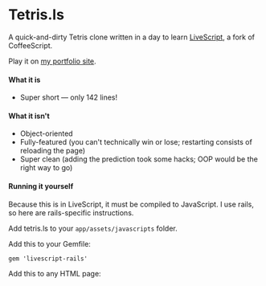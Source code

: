 # Tetris.ls
A quick-and-dirty Tetris clone written in a day to learn [LiveScript], a fork of CoffeeScript.

Play it on [my portfolio site].

[my portfolio site]: http://peterjeliot.com/tetris
[LiveScript]: http://livescript.net

#### What it is
* Super short — only 142 lines!

#### What it isn't
* Object-oriented
* Fully-featured (you can't technically win or lose; restarting consists of reloading the page)
* Super clean (adding the prediction took some hacks; OOP would be the right way to go)

#### Running it yourself

Because this is in LiveScript, it must be compiled to JavaScript. I use rails, so here are rails-specific instructions.

Add tetris.ls to your `app/assets/javascripts` folder.

Add this to your Gemfile:

    gem 'livescript-rails'

Add this to any HTML page:

  <div class="tetris">
    <canvas width="200" height="360"></canvas>
  </div>
